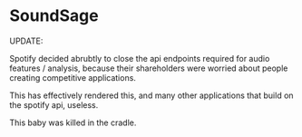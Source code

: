 # SoundSage


UPDATE:

Spotify decided abrubtly to close the api endpoints required for audio features / analysis, because their shareholders were worried about people creating competitive applications. 

This has effectively rendered this, and many other applications that build on the spotify api, useless. 

This baby was killed in the cradle. 
